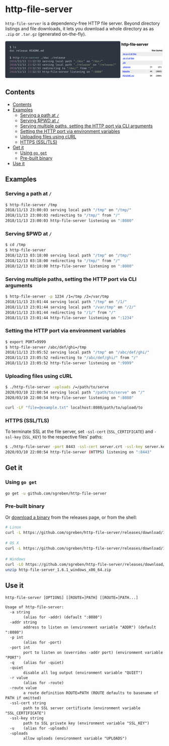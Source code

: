 # http-file-server

`http-file-server` is a dependency-free HTTP file server. Beyond directory listings and file downloads, it lets you download a whole directory as as `.zip` or `.tar.gz` (generated on-the-fly).

![screenshot](doc/screenshot.png)

## Contents

- [Contents](#contents)
- [Examples](#examples)
  - [Serving a path at `/`](#serving-a-path-at-)
  - [Serving $PWD at `/`](#serving-pwd-at-)
  - [Serving multiple paths, setting the HTTP port via CLI arguments](#serving-multiple-paths-setting-the-http-port-via-cli-arguments)
  - [Setting the HTTP port via environment variables](#setting-the-http-port-via-environment-variables)
  - [Uploading files using cURL](#uploading-files-using-curl)
  - [HTTPS (SSL/TLS)](#https-ssltls)
- [Get it](#get-it)
  - [Using `go get`](#using-go-get)
  - [Pre-built binary](#pre-built-binary)
- [Use it](#use-it)

## Examples

### Serving a path at `/`

```sh
$ http-file-server /tmp
2018/11/13 23:00:03 serving local path "/tmp" on "/tmp/"
2018/11/13 23:00:03 redirecting to "/tmp/" from "/"
2018/11/13 23:00:03 http-file-server listening on ":8080"
```

### Serving $PWD at `/`

```sh
$ cd /tmp
$ http-file-server
2018/12/13 03:18:00 serving local path "/tmp" on "/tmp/"
2018/12/13 03:18:00 redirecting to "/tmp/" from "/"
2018/12/13 03:18:00 http-file-server listening on ":8080"
```

### Serving multiple paths, setting the HTTP port via CLI arguments

```sh
$ http-file-server -p 1234 /1=/tmp /2=/var/tmp
2018/11/13 23:01:44 serving local path "/tmp" on "/1/"
2018/11/13 23:01:44 serving local path "/var/tmp" on "/2/"
2018/11/13 23:01:44 redirecting to "/1/" from "/"
2018/11/13 23:01:44 http-file-server listening on ":1234"
```

### Setting the HTTP port via environment variables

```sh
$ export PORT=9999
$ http-file-server /abc/def/ghi=/tmp
2018/11/13 23:05:52 serving local path "/tmp" on "/abc/def/ghi/"
2018/11/13 23:05:52 redirecting to "/abc/def/ghi/" from "/"
2018/11/13 23:05:52 http-file-server listening on ":9999"
```

### Uploading files using cURL

```sh
$ ./http-file-server -uploads /=/path/to/serve
2020/03/10 22:00:54 serving local path "/path/to/serve" on "/"
2020/03/10 22:00:54 http-file-server listening on ":8080"
```

```sh
curl -LF "file=@example.txt" localhost:8080/path/to/upload/to
```

### HTTPS (SSL/TLS)

To terminate SSL at the file server, set `-ssl-cert` (`SSL_CERTIFICATE`) and `-ssl-key` (`SSL_KEY`) to the respective files' paths:

```sh
$ ./http-file-server -port 8443 -ssl-cert server.crt -ssl-key server.key
2020/03/10 22:00:54 http-file-server (HTTPS) listening on ":8443"
```

## Get it

### Using `go get`

```sh
go get -u github.com/sgreben/http-file-server
```

### Pre-built binary

Or [download a binary](https://github.com/sgreben/http-file-server/releases/latest) from the releases page, or from the shell:

```sh
# Linux
curl -L https://github.com/sgreben/http-file-server/releases/download/1.6.1/http-file-server_1.6.1_linux_x86_64.tar.gz | tar xz

# OS X
curl -L https://github.com/sgreben/http-file-server/releases/download/1.6.1/http-file-server_1.6.1_osx_x86_64.tar.gz | tar xz

# Windows
curl -LO https://github.com/sgreben/http-file-server/releases/download/1.6.1/http-file-server_1.6.1_windows_x86_64.zip
unzip http-file-server_1.6.1_windows_x86_64.zip
```

## Use it

```text
http-file-server [OPTIONS] [[ROUTE=]PATH] [[ROUTE=]PATH...]
```

```text
Usage of http-file-server:
  -a string
    	(alias for -addr) (default ":8080")
  -addr string
    	address to listen on (environment variable "ADDR") (default ":8080")
  -p int
    	(alias for -port)
  -port int
    	port to listen on (overrides -addr port) (environment variable "PORT")
  -q	(alias for -quiet)
  -quiet
    	disable all log output (environment variable "QUIET")
  -r value
    	(alias for -route)
  -route value
    	a route definition ROUTE=PATH (ROUTE defaults to basename of PATH if omitted)
  -ssl-cert string
    	path to SSL server certificate (environment variable "SSL_CERTIFICATE")
  -ssl-key string
    	path to SSL private key (environment variable "SSL_KEY")
  -u	(alias for -uploads)
  -uploads
    	allow uploads (environment variable "UPLOADS")
```
